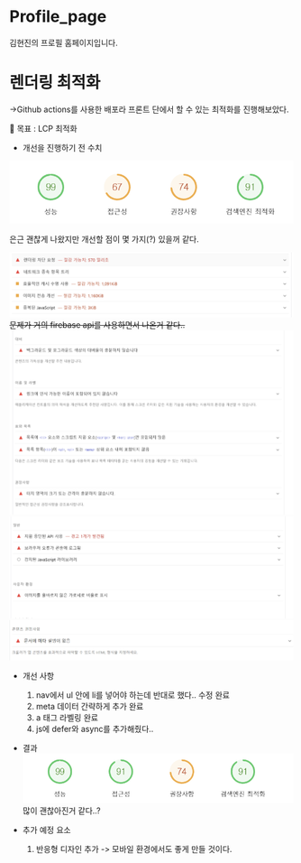 # Profile_page
김현진의 프로필 홈페이지입니다.

# 렌더링 최적화

->Github actions를 사용한 배포라 프론트 단에서 할 수 있는 최적화를 진행해보았다.

📌 목표 : LCP 최적화

- 개선을 진행하기 전 수치

![alt text](image.png)

은근 괜찮게 나왔지만 개선할 점이 몇 가지(?) 있을꺼 같다.

![alt text](image-1.png)
~~문제가 거의 firebase api를 사용하면서 나온거 같다..~~
![alt text](image-2.png)
![alt text](image-3.png)
![alt text](image-4.png)

- 개선 사항
    1. nav에서 ul 안에 li를 넣어야 하는데 반대로 했다.. 수정 완료
    2. meta 데이터 간략하게 추가 완료
    3. a 태그 라벨링 완료
    4. js에 defer와 async를 추가해줬다..

- 결과
![alt text](image-5.png)
많이 괜찮아진거 같다..?

- 추가 예정 요소
    1. 반응형 디자인 추가 -> 모바일 환경에서도 좋게 만들 것이다.
